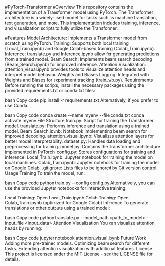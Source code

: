 #PyTorch-Transformer
#Overview
This repository contains the implementation of a Transformer model using PyTorch. The Transformer architecture is a widely-used model for tasks such as machine translation, text generation, and more. This implementation includes training, inference, and visualization scripts to fully utilize the Transformer.

#Features
Model Architecture: Implements a Transformer model from scratch using PyTorch.
Training: Supports both local training (Local_Train.ipynb) and Google Colab-based training (Colab_Train.ipynb).
Inference: translate.py and Inference.ipynb allow for generating predictions from a trained model.
Beam Search: Implements beam search decoding (Beam_Search.ipynb) for improved inference.
Attention Visualization: attention_visual.ipynb provides tools to visualize attention heads and interpret model behavior.
Weights and Biases Logging: Integrated with Weights and Biases for experiment tracking (train_wb.py).
Requirements
Before running the scripts, install the necessary packages using the provided requirements.txt or conda.txt files:

bash
Copy code
pip install -r requirements.txt
Alternatively, if you prefer to use Conda:

bash
Copy code
conda create --name myenv --file conda.txt
conda activate myenv
File Structure
train.py: Script for training the Transformer model.
translate.py: Performs inference and translation using a trained model.
Beam_Search.ipynb: Notebook implementing beam search for improved decoding.
attention_visual.ipynb: Visualizes attention layers for better model interpretability.
dataset.py: Handles data loading and preprocessing for training.
model.py: Contains the Transformer architecture implemented in PyTorch.
config.py: Stores configurations for training and inference.
Local_Train.ipynb: Jupyter notebook for training the model on local machines.
Colab_Train.ipynb: Jupyter notebook for training the model on Google Colab.
.gitignore: Lists files to be ignored by Git version control.
Usage
Training
To train the model, run:

bash
Copy code
python train.py --config config.py
Alternatively, you can use the provided Jupyter notebooks for interactive training:

Local Training: Open Local_Train.ipynb
Colab Training: Open Colab_Train.ipynb (optimized for Google Colab)
Inference
To generate translations or other outputs using a trained model:

bash
Copy code
python translate.py --model_path <path_to_model> --input_file <input_data>
Attention Visualization
You can visualize attention heads by running:

bash
Copy code
jupyter notebook attention_visual.ipynb
Future Work
Adding more pre-trained models.
Optimizing beam search for different tasks.
Extending attention visualization with additional features.
License
This project is licensed under the MIT License - see the LICENSE file for details.
